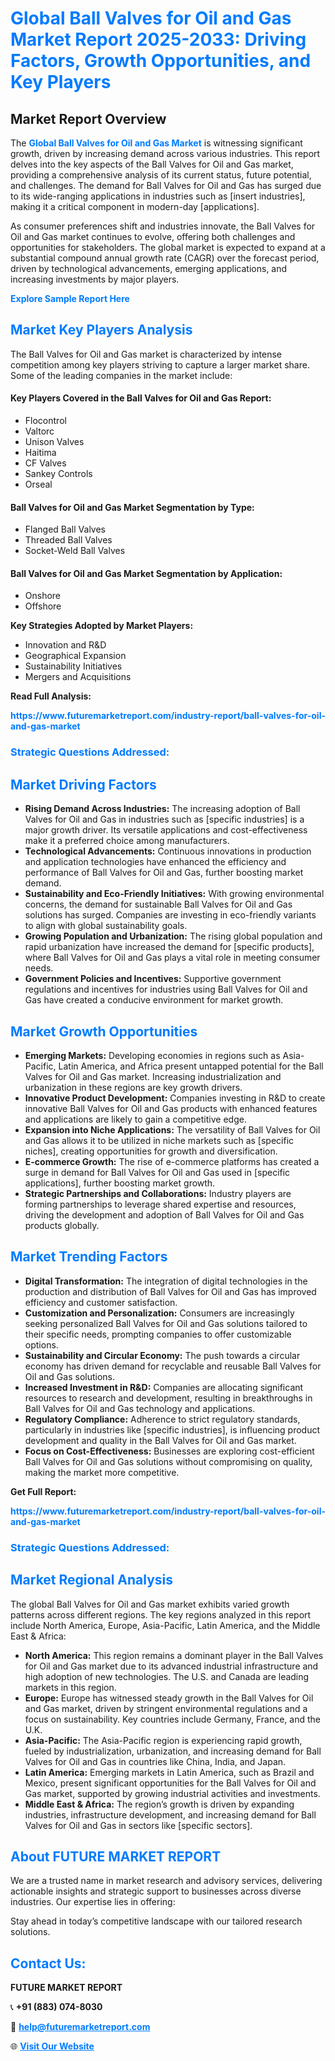 <h1 style="color: #007BFF;">Global Ball Valves for Oil and Gas Market Report 2025-2033: Driving Factors, Growth Opportunities, and Key Players</h1>

<section id="overview">
<h2>Market Report Overview</h2>
<p>The <a href="https://www.futuremarketreport.com/industry-report/ball-valves-for-oil-and-gas-market" style="color: #007BFF; text-decoration: none;"><strong>Global Ball Valves for Oil and Gas Market</strong></a> is witnessing significant growth, driven by increasing demand across various industries. This report delves into the key aspects of the Ball Valves for Oil and Gas market, providing a comprehensive analysis of its current status, future potential, and challenges. The demand for Ball Valves for Oil and Gas has surged due to its wide-ranging applications in industries such as [insert industries], making it a critical component in modern-day [applications].</p>
<p>As consumer preferences shift and industries innovate, the Ball Valves for Oil and Gas market continues to evolve, offering both challenges and opportunities for stakeholders. The global market is expected to expand at a substantial compound annual growth rate (CAGR) over the forecast period, driven by technological advancements, emerging applications, and increasing investments by major players.</p>
</section>

<section id="overview">
<p><a href="https://www.futuremarketreport.com/request-sample/reportId=92448" style="color: #007BFF; text-decoration: none;"><strong>Explore Sample Report Here</strong></a></p>
</section>

<section id="key-players">
<h2 style="color: #007BFF;">Market Key Players Analysis</h2>
<p>The Ball Valves for Oil and Gas market is characterized by intense competition among key players striving to capture a larger market share. Some of the leading companies in the market include:</p>
<h4>Key Players Covered in the Ball Valves for Oil and Gas Report:</h4>
<ul><li>Flocontrol</li><li>Valtorc</li><li>Unison Valves</li><li>Haitima</li><li>CF Valves</li><li>Sankey Controls</li><li>Orseal</li></ul>
<h4>Ball Valves for Oil and Gas Market Segmentation by Type:</h4>
<ul><li>Flanged Ball Valves</li><li>Threaded Ball Valves</li><li>Socket-Weld Ball Valves</li></ul>

<h4>Ball Valves for Oil and Gas Market Segmentation by Application:</h4>
<ul><li>Onshore</li><li>Offshore</li></ul>
<p><strong>Key Strategies Adopted by Market Players:</strong></p>
<ul>
<li>Innovation and R&D</li>
<li>Geographical Expansion</li>
<li>Sustainability Initiatives</li>
<li>Mergers and Acquisitions</li>
</ul>
</section>

<section>
<p><strong>Read Full Analysis: </strong></p><a href="https://www.futuremarketreport.com/industry-report/ball-valves-for-oil-and-gas-market" style="color: #007BFF; text-decoration: none;"><strong>https://www.futuremarketreport.com/industry-report/ball-valves-for-oil-and-gas-market</strong></a>
<h3 style="color: #007BFF;">Strategic Questions Addressed:</h3>
</section>

<section id="driving-factors">
<h2 style="color: #007BFF;">Market Driving Factors</h2>
<ul>
<li><strong>Rising Demand Across Industries:</strong> The increasing adoption of Ball Valves for Oil and Gas in industries such as [specific industries] is a major growth driver. Its versatile applications and cost-effectiveness make it a preferred choice among manufacturers.</li>
<li><strong>Technological Advancements:</strong> Continuous innovations in production and application technologies have enhanced the efficiency and performance of Ball Valves for Oil and Gas, further boosting market demand.</li>
<li><strong>Sustainability and Eco-Friendly Initiatives:</strong> With growing environmental concerns, the demand for sustainable Ball Valves for Oil and Gas solutions has surged. Companies are investing in eco-friendly variants to align with global sustainability goals.</li>
<li><strong>Growing Population and Urbanization:</strong> The rising global population and rapid urbanization have increased the demand for [specific products], where Ball Valves for Oil and Gas plays a vital role in meeting consumer needs.</li>
<li><strong>Government Policies and Incentives:</strong> Supportive government regulations and incentives for industries using Ball Valves for Oil and Gas have created a conducive environment for market growth.</li>
</ul>
</section>

<section id="growth-opportunities">
<h2 style="color: #007BFF;">Market Growth Opportunities</h2>
<ul>
<li><strong>Emerging Markets:</strong> Developing economies in regions such as Asia-Pacific, Latin America, and Africa present untapped potential for the Ball Valves for Oil and Gas market. Increasing industrialization and urbanization in these regions are key growth drivers.</li>
<li><strong>Innovative Product Development:</strong> Companies investing in R&D to create innovative Ball Valves for Oil and Gas products with enhanced features and applications are likely to gain a competitive edge.</li>
<li><strong>Expansion into Niche Applications:</strong> The versatility of Ball Valves for Oil and Gas allows it to be utilized in niche markets such as [specific niches], creating opportunities for growth and diversification.</li>
<li><strong>E-commerce Growth:</strong> The rise of e-commerce platforms has created a surge in demand for Ball Valves for Oil and Gas used in [specific applications], further boosting market growth.</li>
<li><strong>Strategic Partnerships and Collaborations:</strong> Industry players are forming partnerships to leverage shared expertise and resources, driving the development and adoption of Ball Valves for Oil and Gas products globally.</li>
</ul>
</section>

<section id="trending-factors">
<h2 style="color: #007BFF;">Market Trending Factors</h2>
<ul>
<li><strong>Digital Transformation:</strong> The integration of digital technologies in the production and distribution of Ball Valves for Oil and Gas has improved efficiency and customer satisfaction.</li>
<li><strong>Customization and Personalization:</strong> Consumers are increasingly seeking personalized Ball Valves for Oil and Gas solutions tailored to their specific needs, prompting companies to offer customizable options.</li>
<li><strong>Sustainability and Circular Economy:</strong> The push towards a circular economy has driven demand for recyclable and reusable Ball Valves for Oil and Gas solutions.</li>
<li><strong>Increased Investment in R&D:</strong> Companies are allocating significant resources to research and development, resulting in breakthroughs in Ball Valves for Oil and Gas technology and applications.</li>
<li><strong>Regulatory Compliance:</strong> Adherence to strict regulatory standards, particularly in industries like [specific industries], is influencing product development and quality in the Ball Valves for Oil and Gas market.</li>
<li><strong>Focus on Cost-Effectiveness:</strong> Businesses are exploring cost-efficient Ball Valves for Oil and Gas solutions without compromising on quality, making the market more competitive.</li>
</ul>
</section>

<section>
<p><strong>Get Full Report: </strong></p><a href="https://www.futuremarketreport.com/industry-report/ball-valves-for-oil-and-gas-market" style="color: #007BFF; text-decoration: none;"><strong>https://www.futuremarketreport.com/industry-report/ball-valves-for-oil-and-gas-market</strong></a>
<h3 style="color: #007BFF;">Strategic Questions Addressed:</h3>
</section>


<section id="regional-analysis">
<h2 style="color: #007BFF;">Market Regional Analysis</h2>
<p>The global Ball Valves for Oil and Gas market exhibits varied growth patterns across different regions. The key regions analyzed in this report include North America, Europe, Asia-Pacific, Latin America, and the Middle East & Africa:</p>
<ul>
<li><strong>North America:</strong> This region remains a dominant player in the Ball Valves for Oil and Gas market due to its advanced industrial infrastructure and high adoption of new technologies. The U.S. and Canada are leading markets in this region.</li>
<li><strong>Europe:</strong> Europe has witnessed steady growth in the Ball Valves for Oil and Gas market, driven by stringent environmental regulations and a focus on sustainability. Key countries include Germany, France, and the U.K.</li>
<li><strong>Asia-Pacific:</strong> The Asia-Pacific region is experiencing rapid growth, fueled by industrialization, urbanization, and increasing demand for Ball Valves for Oil and Gas in countries like China, India, and Japan.</li>
<li><strong>Latin America:</strong> Emerging markets in Latin America, such as Brazil and Mexico, present significant opportunities for the Ball Valves for Oil and Gas market, supported by growing industrial activities and investments.</li>
<li><strong>Middle East & Africa:</strong> The region’s growth is driven by expanding industries, infrastructure development, and increasing demand for Ball Valves for Oil and Gas in sectors like [specific sectors].</li>
</ul>
</section>

<footer>
<h2 style="color: #007BFF;">About FUTURE MARKET REPORT</h2>
<p>We are a trusted name in market research and advisory services, delivering actionable insights and strategic support to businesses across diverse industries. Our expertise lies in offering:</p>

<p>Stay ahead in today’s competitive landscape with our tailored research solutions.</p>

<h2 style="color: #007BFF;">Contact Us:</h2>
<p><strong>FUTURE MARKET REPORT</strong></p>
<p>📞 <strong>+91 (883) 074-8030</strong></p>
<p>📧 <strong><a href="mailto:help@futuremarketreport.com" style="color: #007BFF;">help@futuremarketreport.com</a></strong></p>
<p>🌐 <strong><a href="https://www.futuremarketreport.com/" style="color: #007BFF;">Visit Our Website</a></strong></p>
</footer>